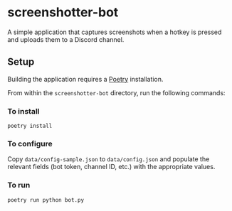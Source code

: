 # screenshotter-bot
A simple application that captures screenshots when a hotkey is pressed and uploads them to a Discord channel.

## Setup

Building the application requires a [Poetry](https://python-poetry.org/) installation.

From within the `screenshotter-bot` directory, run the following commands:

### To install

```
poetry install
```

### To configure

Copy `data/config-sample.json` to `data/config.json` and populate the relevant fields (bot token, channel ID, etc.) with the appropriate values.

### To run

```
poetry run python bot.py
```